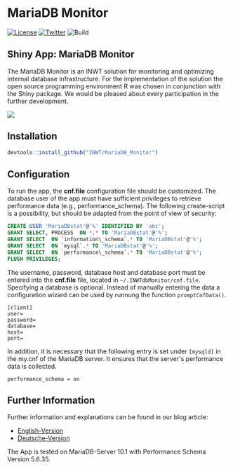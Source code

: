 # MariaDB Monitor

[![License](https://img.shields.io/github/license/INWTlab/ggCorpIdent.svg?color=%2393bb51&style=popout)](https://www.gnu.org/licenses/gpl-3.0)
[![Twitter](https://img.shields.io/twitter/follow/INWT_Statistics.svg?label=Follow%20us%21&style=social)](https://twitter.com/INWT_Statistics)
![Build](https://img.shields.io/badge/build-passing-%2393bb51.svg)

## Shiny App: MariaDB Monitor

The MariaDB Monitor is an INWT solution for monitoring and optimizing internal database infrastructure. 
For the implementation of the solution the open source programming environment R was chosen in conjunction with the Shiny package. 
We would be pleased about every participation in the further development.

![](http://www.inwt-statistics.de/files/INWT/images_blog/MariaDBAppHome.PNG)

## Installation

```r
devtools::install_github("INWT/MariaDB_Monitor")
```

## Configuration
To run the app, the **cnf.file** configuration file should be customized. The database user of the app 
must have sufficient privileges to retrieve performance data (e.g., performance_schema). The following 
create-script is a possibility, but should be adapted from the point of view of security:

```SQL
CREATE USER 'MariaDBstat'@'%' IDENTIFIED BY 'abc';
GRANT SELECT, PROCESS  ON *.* TO 'MariaDBstat'@'%';
GRANT SELECT  ON `information\_schema`.* TO 'MariaDBstat'@'%';
GRANT SELECT  ON `mysql`.* TO 'MariaDBstat'@'%';
GRANT SELECT  ON `performance\_schema`.* TO 'MariaDBstat'@'%';
FLUSH PRIVILEGES;
```

The username, password, database host and database port must
be entered into the **cnf.file** file, located in `~/.INWTdbMonitor/cnf.file`. 
Specifying a database is optional.
Instead of manually entering the data a configuration wizard
can be used by runnung the function `promptCnfData()`.

```
[client]
user=
password=
database=
host=
port=
```

In addition, it is necessary that the following entry is set under `[mysqld]` in the my.cnf of the MariaDB server. It ensures that the server's performance data is collected.

```
performance_schema = on
```

## Further Information
Further information and explanations can be found in our blog article: 

- [English-Version](https://www.inwt-statistics.com/read-blog/mariadb-monitor.html)
- [Deutsche-Version](https://www.inwt-statistics.de/blog-artikel-lesen/mariadb_monitor.html)

The App is tested on MariaDB-Server 10.1 with Performance Schema Version 5.6.35.
